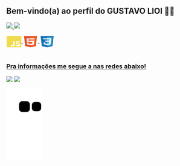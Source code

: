 ## Bem-vindo(a) ao perfil do GUSTAVO LIOI 👨‍💻

 <div>
   <a href="https://github.com/GustavoLioi">
   <img height="180em" src="https://github-readme-stats.vercel.app/api?username=GustavoLioi&show_icons=true&theme=tokyonight&include_all_commits=true&count_private=true"/>
   <img height="180em" src="https://github-readme-stats.vercel.app/api/top-langs/?username=GustavoLioi&layout=compact&langs_count=6&theme=tokyonight"/>

</div>
<div style="display: inline_block"><br>
  <img align="center" alt="Js" height="30" width="40" src="https://raw.githubusercontent.com/devicons/devicon/master/icons/javascript/javascript-plain.svg">
  <img align="center" alt="HTML" height="30" width="40" src="https://raw.githubusercontent.com/devicons/devicon/master/icons/html5/html5-original.svg">
  <img align="center" alt="CSS" height="30" width="40" src="https://raw.githubusercontent.com/devicons/devicon/master/icons/css3/css3-original.svg">
</div>
 
 <br>
 
  ### Pra informações me segue a  nas redes abaixo!
 
<div> 
  
 <a href="https://discord.gg/awECScwNfw" target="_blank"><img src="https://img.shields.io/badge/Discord-7289DA?style=for-the-badge&logo=discord&logoColor=white" target="blank"></a> 
  <a href="https://www.linkedin.com/in/gustavo-lioi-90b6a917a/" target="_blank"><img src="https://img.shields.io/badge/-LinkedIn-%230077B5?style=for-the-badge&logo=linkedin&logoColor=white" target="blank"></a> 
 
  ![Snake animation](https://github.com/GustavoLioi/Gustavolioi/blob/output/github-contribution-grid-snake.svg)

</div>
